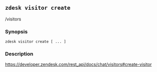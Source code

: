## `zdesk visitor create`

/visitors

### Synopsis

    zdesk visitor create [ ... ]

### Description

https://developer.zendesk.com/rest_api/docs/chat/visitors#create-visitor

